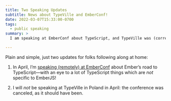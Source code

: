 ```yaml
---
title: Two Speaking Updates
subtitle: News about TypeVille and EmberConf!
date: 2022-03-07T15:33:00-0700
tags:
  - public speaking
summary: >
  I am speaking at EmberConf about TypeScript, and TypeVille was (correctly!) canceled.

---
```


Plain and simple, just two updates for folks following along at home:

1. In April, I’m [speaking (remotely) at EmberConf](https://2022.emberconf.com/schedule/the-road-to-typescript) about Ember’s road to TypeScript—with an eye to a lot of TypeScript things which are *not* specific to EmberJS!

2. I will *not* be speaking at TypeVille in Poland in April: the conference was canceled, as it should have been.

